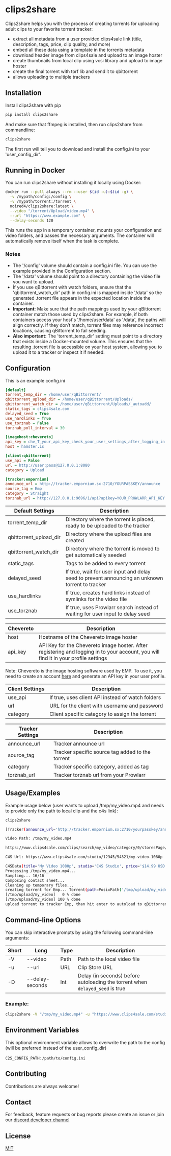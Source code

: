 # clips2share


Clips2share helps you with the process of creating torrents for uploading adult clips to your favorite torrent tracker:

- extract all metadata from a user provided clips4sale link (title, description, tags, price, clip quality, and more)
- embed all these data using a template in the torrents metadata
- download header image from clips4sale and upload to an image hoster 
- create thumbnails from local clip using vcsi library and upload to image hoster 
- create the final torrent with torf lib and send it to qbittorrent 
- allows uploading to multiple trackers


## Installation

Install clips2share with pip

```bash
pip install clips2share
```

And make sure that ffmpeg is installed, then run clips2share from commandline:

```bash
clips2share
```

The first run will tell you to download and install the config.ini to your 'user_config_dir'. 


## Running in Docker

You can run clips2share without installing it locally using Docker:

```bash
docker run --pull always --rm --user $(id -u):$(id -g) \
  -v /mypath/config:/config \
  -v /mypath/torrent:/torrent \
  noired4/clips2share:latest \
  --video "/torrent/Upload/video.mp4" \
  --url "https://www.example.com" \
  --delay-seconds 120
```
This runs the app in a temporary container, mounts your configuration and video folders, and passes the necessary arguments. The container will automatically remove itself when the task is complete.

### Notes
- The '/config' volume should contain a config.ini file. You can use the example provided in the Configuration section.
- The '/data' volume should point to a directory containing the video file you want to upload.
- If you use qBittorrent with watch folders, ensure that the 'qbittorrent_watch_dir' path in config.ini is mapped inside '/data' so the generated .torrent file appears in the expected location inside the container.
- **Important:** Make sure that the path mappings used by your qBittorrent container match those used by clips2share. For example, if both containers access your host's '/home/user/data' as '/data', the paths will align correctly. If they don’t match, torrent files may reference incorrect locations, causing qBittorrent to fail seeding.
- **Also important:** The 'torrent_temp_dir' setting must point to a directory that exists inside a Docker-mounted volume. This ensures that the resulting .torrent file is accessible on your host system, allowing you to upload it to a tracker or inspect it if needed.


## Configuration

This is an example config.ini

```ini
[default]
torrent_temp_dir = /home/user/qBittorrent/
qbittorrent_upload_dir = /home/user/qBittorrent/Uploads/
qbittorrent_watch_dir = /home/user/qBittorrent/Uploads/_autoadd/
static_tags = clips4sale.com
delayed_seed = True
use_hardlinks = True
use_torznab = False
torznab_poll_interval = 30

[imagehost:chevereto]
api_key = chv_T_your_api_key_check_your_user_settings_after_logging_in
host = hamster.is

[client:qbittorrent]
use_api = False
url = http://user:pass@127.0.0.1:8080
category = Upload

[tracker:empornium]
announce_url = http://tracker.empornium.sx:2710/YOURPASSKEY/announce
source_tag = Emp
category = Straight
torznab_url = http://127.0.0.1:9696/1/api?apikey=YOUR_PROWLARR_API_KEY
```

| Default Settings       | Description                                                                                     |
|------------------------|-------------------------------------------------------------------------------------------------|
| torrent_temp_dir       | Directory where the torrent is placed, ready to be uploaded to the tracker                      |
| qbittorrent_upload_dir | Directory where the upload files are created                                                    |
| qbittorrent_watch_dir  | Directory where the torrent is moved to get automatically seeded                                |
| static_tags            | Tags to be added to every torrent                                                               |
| delayed_seed           | If true, wait for user input and delay seed to prevent announcing an unknown torrent to tracker |
| use_hardlinks          | If true, creates hard links instead of symlinks for the video file                              |
| use_torznab            | If true, uses Prowlarr search instead of waiting for user input to delay seed                   |

| Chevereto | Description                                                                                                                         |
|-----------|-------------------------------------------------------------------------------------------------------------------------------------|
| host      | Hostname of the Chevereto image hoster                                                                                              |
| api_key   | API Key for the Chevereto image hoster. After registering and logging in to your account, you will find it in your profile settings |

Note: Chevereto is the image hosting software used by EMP. To use it, you need to create an account [here](https://hamster.is/) and generate an API key in your user profile.

| Client Settings  | Description                                      |
|------------------|--------------------------------------------------|
| use_api          | If true, uses client API instead of watch folders|
| url              | URL for the client with username and password    |
| category         | Client specific category to assign the torrent   |

| Tracker Settings | Description                                      |
|------------------|--------------------------------------------------|
| announce_url     | Tracker announce url                             |
| source_tag       | Tracker specific source tag added to the torrent |
| category         | Tracker specific category, added as tag          |
| torznab_url      | Tracker torznab url from your Prowlarr           |


## Usage/Examples
Example usage below (user wants to upload /tmp/my_video.mp4 and needs to provide only the path to local clip and the c4s link):

```bash
clips2share

[Tracker(announce_url='http://tracker.empornium.sx:2710/yourpasskey/announce', category='Straight', source_tag='Emp')]

Video Path: /tmp/my_video.mp4

https://www.clips4sale.com/clips/search/my_video/category/0/storesPage/1/clipsPage/1

C4S Url: https://www.clips4sale.com/studio/12345/54321/my-video-1080p

C4SData(title='My Video 1080p', studio='C4S Studio', price='$14.99 USD', date='3/1/25 1:23 AM', duration='15 min', size='1693 MB', format='mp4', resolution='1080p', description='The C4S Clip Description', category='POV', related_categories=['Glove', 'Leather Gloves', 'Play'], keywords=['Straight', 'POV'], url='https://www.clips4sale.com/studio/12345/54321/my-video-1080p', image_url='https://imagecdn.clips4sale.com/accounts123/54321/clip_images/previewlg_12345.jpg')
Processing /tmp/my_video.mp4...
Sampling... 16/16
Composing contact sheet...
Cleaning up temporary files...
creating torrent for Emp... Torrent(path=PosixPath('/tmp/upload/my_video'), name='My Video 1080p', trackers=[['http://tracker.empornium.sx:2710/yourpasskey/announce']], private=True, source='Emp', piece_size=2097152)
[/tmp/upload/my_video]   0 % done
[/tmp/upload/my_video] 100 % done
upload torrent to tracker Emp, than hit enter to autoload to qBittorrent...
```

## Command-line Options

You can skip interactive prompts by using the following command-line arguments:

| Short | Long            | Type | Description                                                                   |
|-------|-----------------|------|-------------------------------------------------------------------------------|
| -V    | --video         | Path | Path to the local video file                                                  |
| -u    | --url           | URL  | Clip Store URL                                                                |
| -D    | --delay-seconds | Int  | Delay (in seconds) before autoloading the torrent when `delayed_seed` is true |

### Example:
```bash
clips2share -V "/tmp/my_video.mp4" -u "https://www.clips4sale.com/studio/12345/54321/my-video-1080p" -D 300
```

## Environment Variables

This optional environment variable allows to overwrite the path to the config (will be preferred instead of the user_config_dir)

`C2S_CONFIG_PATH`: `/path/to/config.ini`


## Contributing

Contributions are always welcome!


## Contact

For feedback, feature requests or bug reports please create an issue or join our [discord developer channel](https://discord.gg/45beWDKq)


## License

[MIT](https://choosealicense.com/licenses/mit/)

